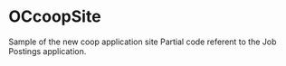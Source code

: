 # OCcoopSite
Sample of the new coop application site
Partial code referent to the Job Postings application.
